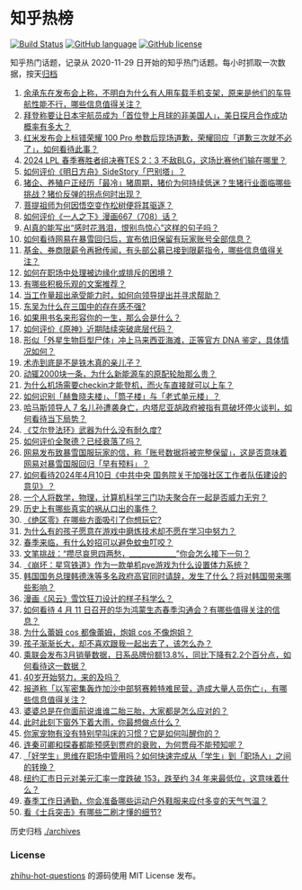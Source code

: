 # 知乎热榜
[![Build Status](https://github.com/ToWeLong/zhihu-hot-questions/workflows/CI/badge.svg)](https://github.com/ToWeLong/zhihu-hot-questions/actions)
[![GitHub language](https://img.shields.io/badge/language-golang-orange.svg)](https://golang.org/)
[![GitHub license](https://img.shields.io/github/license/ToWeLong/zhihu-hot-questions)](https://github.com/ToWeLong/zhihu-hot-questions/blob/main/LICENSE)

知乎热门话题，记录从 2020-11-29 日开始的知乎热门话题。每小时抓取一次数据，按天[归档](./archives)

<!-- BEGIN -->

1. [余承东在发布会上称，不明白为什么有人用车载手机支架，原来是他们的车导航性能不行，哪些信息值得关注？](https://www.zhihu.com/question/652609579)
1. [拜登称要让日本宇航员成为「首位登上月球的非美国人」，美日探月合作成功概率有多大？](https://www.zhihu.com/question/652603835)
1. [红米发布会上标错荣耀 100 Pro 参数后现场道歉，荣耀回应「道歉三次就不必了」，如何看待此事？](https://www.zhihu.com/question/652571780)
1. [2024 LPL 春季赛胜者组决赛TES 2：3 不敌BLG，这场比赛他们输在哪里？](https://www.zhihu.com/question/652643791)
1. [如何评价《明日方舟》SideStory「巴别塔」？](https://www.zhihu.com/question/652647954)
1. [猪企、养殖户正经历「最冷」猪周期，猪价为何持续低迷？生猪行业面临哪些挑战？猪价反弹的拐点何时出现？](https://www.zhihu.com/question/652571959)
1. [菩提祖师为何因悟空变作松树便将其驱逐？](https://www.zhihu.com/question/644092603)
1. [如何评价《一人之下》漫画667（708）话？](https://www.zhihu.com/question/652644920)
1. [AI真的能写出“感时花溅泪，恨别鸟惊心”这样的句子吗？](https://www.zhihu.com/question/648123502)
1. [如何看待网易在暴雪回归后，宣布依旧保留有玩家账号全部信息？](https://www.zhihu.com/question/652482750)
1. [基金、券商限薪令再掀传闻，有头部公募已接到限薪指令，哪些信息值得关注？](https://www.zhihu.com/question/652578997)
1. [如何在职场中处理被边缘化或排斥的困境？](https://www.zhihu.com/question/652561236)
1. [有哪些积极乐观的文案推荐？](https://www.zhihu.com/question/647023134)
1. [当工作量超出承受能力时，如何向领导提出并寻求帮助？](https://www.zhihu.com/question/652673065)
1. [东吴为什么在三国中的存在感不强?](https://www.zhihu.com/question/647997954)
1. [如果用书名来形容你的一生，那么会是什么？](https://www.zhihu.com/question/646397246)
1. [如何评价《原神》近期陆续突破底层代码？](https://www.zhihu.com/question/652576597)
1. [形似「外星生物巨型尸体」冲上马来西亚海滩，正等官方 DNA 鉴定，具体情况如何？](https://www.zhihu.com/question/652577758)
1. [术赤到底是不是铁木真的亲儿子？](https://www.zhihu.com/question/371540170)
1. [动辄2000块一条，为什么新能源车的原配轮胎那么贵？](https://www.zhihu.com/question/649915599)
1. [为什么机场需要checkin才能登机，而火车直接就可以上车？](https://www.zhihu.com/question/650381090)
1. [如何识别「赫鲁晓夫楼」、「筒子楼」与「老式单元楼」？](https://www.zhihu.com/question/652609179)
1. [哈马斯领导人 7 名儿孙遭袭身亡，内塔尼亚胡政府被指有意破坏停火谈判，如何看待当下局势？](https://www.zhihu.com/question/652572323)
1. [《艾尔登法环》武器为什么没有耐久度?](https://www.zhihu.com/question/529021247)
1. [如何评价全聚德？已经衰落了吗？](https://www.zhihu.com/question/396679409)
1. [网易发布致暴雪国服玩家的信，称「账号数据将被完整保留」，这是否意味着网易对暴雪国服回归「早有预料」？](https://www.zhihu.com/question/652499716)
1. [如何看待2024年4月10日《中共中央 国务院关于加强社区工作者队伍建设的意见》？](https://www.zhihu.com/question/652521383)
1. [一个人将数学，物理，计算机科学三门功夫聚合在一起是否威力无穷？](https://www.zhihu.com/question/27709256)
1. [历史上有哪些真实的祸从口出的事件？](https://www.zhihu.com/question/36994899)
1. [《绝区零》在哪些方面吸引了你想玩它?](https://www.zhihu.com/question/652524622)
1. [为什么有的孩子愿意在游戏中磨炼技术却不愿在学习中努力？](https://www.zhihu.com/question/646182133)
1. [春季来临，有什么妙招可以避免蚊虫叮咬？](https://www.zhihu.com/question/652626594)
1. [文笔挑战：“攒尽哀思四两愁，_____________”你会怎么接下一句？](https://www.zhihu.com/question/652537340)
1. [《崩坏：星穹铁道》作为一款单机pve游戏为什么设置体力系统？](https://www.zhihu.com/question/652312714)
1. [韩国国务总理韩德洙等多名政府高官同时请辞，发生了什么？将对韩国带来哪些影响？](https://www.zhihu.com/question/652568102)
1. [漫画《风云》雪饮狂刀设计的样子科学么？](https://www.zhihu.com/question/574845747)
1. [如何看待 4 月 11 日召开的华为鸿蒙生态春季沟通会？有哪些值得关注的信息？](https://www.zhihu.com/question/652598676)
1. [为什么蕾姆 cos 都像蕾姆，炮姐 cos 不像炮姐？](https://www.zhihu.com/question/486225501)
1. [孩子渐渐长大，却不喜欢跟我一起出去了，该怎么办？](https://www.zhihu.com/question/650816624)
1. [乘联会发布3月销量数据，日系品牌份额13.8%，同比下降有2.2个百分点，如何看待这一数据？](https://www.zhihu.com/question/652381174)
1. [40岁开始努力，来的及吗？](https://www.zhihu.com/question/637663161)
1. [报道称「以军密集轰炸加沙中部努赛赖特难民营，造成大量人员伤亡」，有哪些信息值得关注？](https://www.zhihu.com/question/652609803)
1. [婆婆总是在你面前说谁谁二胎三胎，大家都是怎么应对的？](https://www.zhihu.com/question/652321952)
1. [此时此刻下窗外下着大雨，你最想做点什么？](https://www.zhihu.com/question/647948523)
1. [你家宠物有没有特别早叫床的习惯？它是如何叫醒你的？](https://www.zhihu.com/question/650233297)
1. [连秦可卿和探春都能预感到贾府的衰败，为何贾母不能预知呢？](https://www.zhihu.com/question/454745776)
1. [「好学生」思维在职场中管用吗？如何快速完成从「学生」到「职场人」之间的转换？](https://www.zhihu.com/question/651409341)
1. [纽约汇市日元对美元汇率一度跌破 153，跌至约 34 年来最低位，这意味着什么？](https://www.zhihu.com/question/652562563)
1. [春季工作日通勤，你会准备哪些运动户外鞋服来应付多变的天气气温？](https://www.zhihu.com/question/652055554)
1. [看《士兵突击》有哪些二刷才懂的细节?](https://www.zhihu.com/question/577734188)

<!-- END -->

历史归档 [./archives](./archives)


### License
[zhihu-hot-questions](https://github.com/towelong/zhihu-hot-questions) 的源码使用 MIT License 发布。